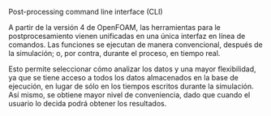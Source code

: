 
Post-processing command line interface (CLI)

A partir de la versión 4 de OpenFOAM, las herramientas para le postprocesamiento vienen unificadas en una única interfaz en línea de comandos. Las funciones se ejecutan de manera convencional, después de la simulación; o, por contra, durante el proceso, en tiempo real.

Esto permite seleccionar cómo analizar los datos y una mayor flexibilidad, ya que se tiene acceso a todos los datos almacenados en la base de ejecución, en lugar de sólo en los tiempos escritos durante la simulación. Así mismo, se obtiene mayor nivel de conveniencia, dado que cuando el usuario lo decida podrá obtener los resultados.